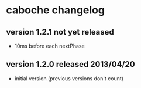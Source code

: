 
# caboche changelog


## version 1.2.1    not yet released

- 10ms before each nextPhase


## version 1.2.0    released 2013/04/20

- initial version (previous versions don't count)

